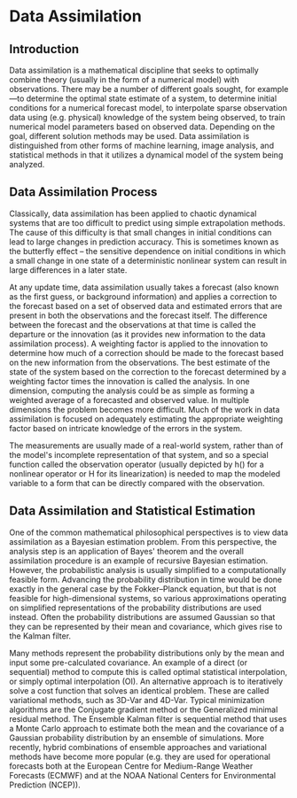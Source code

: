 # Data Assimilation

## Introduction

Data assimilation is a mathematical discipline that seeks to optimally combine theory (usually in the form of a numerical model) with observations. There may be a number of different goals sought, for example—to determine the optimal state estimate of a system, to determine initial conditions for a numerical forecast model, to interpolate sparse observation data using (e.g. physical) knowledge of the system being observed, to train numerical model parameters based on observed data. Depending on the goal, different solution methods may be used. Data assimilation is distinguished from other forms of machine learning, image analysis, and statistical methods in that it utilizes a dynamical model of the system being analyzed.

## Data Assimilation Process

Classically, data assimilation has been applied to chaotic dynamical systems that are too difficult to predict using simple extrapolation methods. The cause of this difficulty is that small changes in initial conditions can lead to large changes in prediction accuracy. This is sometimes known as the butterfly effect – the sensitive dependence on initial conditions in which a small change in one state of a deterministic nonlinear system can result in large differences in a later state.

At any update time, data assimilation usually takes a forecast (also known as the first guess, or background information) and applies a correction to the forecast based on a set of observed data and estimated errors that are present in both the observations and the forecast itself. The difference between the forecast and the observations at that time is called the departure or the innovation (as it provides new information to the data assimilation process). A weighting factor is applied to the innovation to determine how much of a correction should be made to the forecast based on the new information from the observations. The best estimate of the state of the system based on the correction to the forecast determined by a weighting factor times the innovation is called the analysis. In one dimension, computing the analysis could be as simple as forming a weighted average of a forecasted and observed value. In multiple dimensions the problem becomes more difficult. Much of the work in data assimilation is focused on adequately estimating the appropriate weighting factor based on intricate knowledge of the errors in the system.

The measurements are usually made of a real-world system, rather than of the model's incomplete representation of that system, and so a special function called the observation operator (usually depicted by h() for a nonlinear operator or H for its linearization) is needed to map the modeled variable to a form that can be directly compared with the observation.

## Data Assimilation and Statistical Estimation

One of the common mathematical philosophical perspectives is to view data assimilation as a Bayesian estimation problem. From this perspective, the analysis step is an application of Bayes' theorem and the overall assimilation procedure is an example of recursive Bayesian estimation. However, the probabilistic analysis is usually simplified to a computationally feasible form. Advancing the probability distribution in time would be done exactly in the general case by the Fokker–Planck equation, but that is not feasible for high-dimensional systems, so various approximations operating on simplified representations of the probability distributions are used instead. Often the probability distributions are assumed Gaussian so that they can be represented by their mean and covariance, which gives rise to the Kalman filter.

Many methods represent the probability distributions only by the mean and input some pre-calculated covariance. An example of a direct (or sequential) method to compute this is called optimal statistical interpolation, or simply optimal interpolation (OI). An alternative approach is to iteratively solve a cost function that solves an identical problem. These are called variational methods, such as 3D-Var and 4D-Var. Typical minimization algorithms are the Conjugate gradient method or the Generalized minimal residual method. The Ensemble Kalman filter is sequential method that uses a Monte Carlo approach to estimate both the mean and the covariance of a Gaussian probability distribution by an ensemble of simulations. More recently, hybrid combinations of ensemble approaches and variational methods have become more popular (e.g. they are used for operational forecasts both at the European Centre for Medium-Range Weather Forecasts (ECMWF) and at the NOAA National Centers for Environmental Prediction (NCEP)).